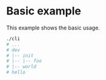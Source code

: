 # Basic example

This example shows the basic usage.

```sh
./cli
# ...
# dev
# |-- init
# |-- |-- foo
# |-- world
# hello
```
